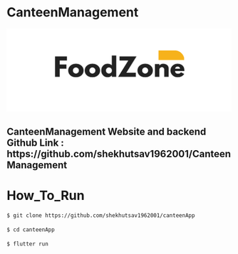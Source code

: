 # CanteenManagement

![alt text](/logo.png)

<h2> CanteenManagement Website and backend Github Link : https://github.com/shekhutsav1962001/CanteenManagement </h2> 


# How_To_Run

```
$ git clone https://github.com/shekhutsav1962001/canteenApp

$ cd canteenApp

$ flutter run 

```

